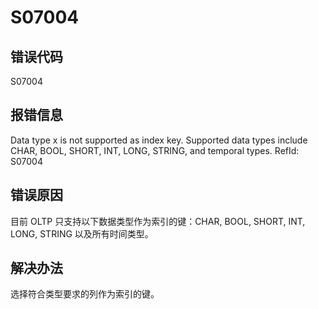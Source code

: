 # S07004

## 错误代码

S07004

## 报错信息

Data type x is not supported as index key. Supported data types include CHAR, BOOL,
SHORT, INT, LONG, STRING, and temporal types. RefId: S07004

## 错误原因

目前 OLTP 只支持以下数据类型作为索引的键：CHAR, BOOL, SHORT, INT, LONG, STRING 以及所有时间类型。

## 解决办法

选择符合类型要求的列作为索引的键。


